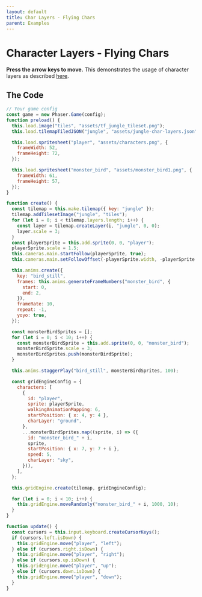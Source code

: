 ```yaml
---
layout: default
title: Char Layers - Flying Chars
parent: Examples
---
```


# Character Layers - Flying Chars

**Press the arrow keys to move.** This demonstrates the usage of character layers as described [here](../features/character-layers).

<div id="game"></div>

<script src="js/phaser.min.js"></script>
<script src="js/grid-engine-2.20.0.min.js"></script>
<script src="js/getBasicConfig.js"></script>

<script>
  const config = getBasicConfig(preload, create, update);
  const game = new Phaser.Game(config);

  function preload () {
    this.load.image("tiles", "assets/tf_jungle_tileset.png");
    this.load.tilemapTiledJSON("jungle", "assets/jungle-char-layers.json");

    this.load.spritesheet("player", "assets/characters.png", {
      frameWidth: 52,
      frameHeight: 72,
    });

    this.load.spritesheet("monster_bird", "assets/monster_bird1.png", {
      frameWidth: 61,
      frameHeight: 57,
    });
  }

  function create () {
    const tilemap = this.make.tilemap({ key: "jungle" });
    tilemap.addTilesetImage("jungle", "tiles");
    for (let i = 0; i < tilemap.layers.length; i++) {
      const layer = tilemap.createLayer(i, "jungle", 0, 0);
      layer.scale = 3;
    }
    const playerSprite = this.add.sprite(0, 0, "player");
    playerSprite.scale = 1.5;
    this.cameras.main.startFollow(playerSprite, true);
    this.cameras.main.setFollowOffset(- (playerSprite.width), -(playerSprite.height));

    this.anims.create({
      key: "bird_still",
      frames: this.anims.generateFrameNumbers("monster_bird", {
        start: 0,
        end: 2,
      }),
      frameRate: 10,
      repeat: -1,
      yoyo: true,
    });

    const monsterBirdSprites = [];
    for (let i=0; i<10; i++) {
      const monsterBirdSprite = this.add.sprite(0, 0, "monster_bird");
      monsterBirdSprite.scale = 3;
      monsterBirdSprites.push(monsterBirdSprite);
    }

    this.anims.staggerPlay("bird_still", monsterBirdSprites, 100);

    const gridEngineConfig = {
      characters: [
        {
          id: "player",
          sprite: playerSprite,
          walkingAnimationMapping: 6,
          startPosition: {x: 4, y: 4},
          charLayer: 'ground'
        },
        ...monsterBirdSprites.map((sprite, i) => ({
          id: "monster_bird_" + i,
          sprite,
          startPosition: { x: 7, y: 7+i },
          speed: 5,
          charLayer: 'sky'
        })),
      ],
    };

    this.gridEngine.create(tilemap, gridEngineConfig);


     for (let i=0; i<10; i++) {
      this.gridEngine.moveRandomly("monster_bird_"+i, 1000, 10);
    }
  }

  function update () {
    const cursors = this.input.keyboard.createCursorKeys();
    if (cursors.left.isDown) {
      this.gridEngine.move("player", "left");
    } else if (cursors.right.isDown) {
      this.gridEngine.move("player", "right");
    } else if (cursors.up.isDown) {
      this.gridEngine.move("player", "up");
    } else if (cursors.down.isDown) {
      this.gridEngine.move("player", "down");
    }
  }
</script>

## The Code

```javascript
// Your game config
const game = new Phaser.Game(config);
function preload() {
  this.load.image("tiles", "assets/tf_jungle_tileset.png");
  this.load.tilemapTiledJSON("jungle", "assets/jungle-char-layers.json");

  this.load.spritesheet("player", "assets/characters.png", {
    frameWidth: 52,
    frameHeight: 72,
  });

  this.load.spritesheet("monster_bird", "assets/monster_bird1.png", {
    frameWidth: 61,
    frameHeight: 57,
  });
}

function create() {
  const tilemap = this.make.tilemap({ key: "jungle" });
  tilemap.addTilesetImage("jungle", "tiles");
  for (let i = 0; i < tilemap.layers.length; i++) {
    const layer = tilemap.createLayer(i, "jungle", 0, 0);
    layer.scale = 3;
  }
  const playerSprite = this.add.sprite(0, 0, "player");
  playerSprite.scale = 1.5;
  this.cameras.main.startFollow(playerSprite, true);
  this.cameras.main.setFollowOffset(-playerSprite.width, -playerSprite.height);

  this.anims.create({
    key: "bird_still",
    frames: this.anims.generateFrameNumbers("monster_bird", {
      start: 0,
      end: 2,
    }),
    frameRate: 10,
    repeat: -1,
    yoyo: true,
  });

  const monsterBirdSprites = [];
  for (let i = 0; i < 10; i++) {
    const monsterBirdSprite = this.add.sprite(0, 0, "monster_bird");
    monsterBirdSprite.scale = 3;
    monsterBirdSprites.push(monsterBirdSprite);
  }

  this.anims.staggerPlay("bird_still", monsterBirdSprites, 100);

  const gridEngineConfig = {
    characters: [
      {
        id: "player",
        sprite: playerSprite,
        walkingAnimationMapping: 6,
        startPosition: { x: 4, y: 4 },
        charLayer: "ground",
      },
      ...monsterBirdSprites.map((sprite, i) => ({
        id: "monster_bird_" + i,
        sprite,
        startPosition: { x: 7, y: 7 + i },
        speed: 5,
        charLayer: "sky",
      })),
    ],
  };

  this.gridEngine.create(tilemap, gridEngineConfig);

  for (let i = 0; i < 10; i++) {
    this.gridEngine.moveRandomly("monster_bird_" + i, 1000, 10);
  }
}

function update() {
  const cursors = this.input.keyboard.createCursorKeys();
  if (cursors.left.isDown) {
    this.gridEngine.move("player", "left");
  } else if (cursors.right.isDown) {
    this.gridEngine.move("player", "right");
  } else if (cursors.up.isDown) {
    this.gridEngine.move("player", "up");
  } else if (cursors.down.isDown) {
    this.gridEngine.move("player", "down");
  }
}
```

